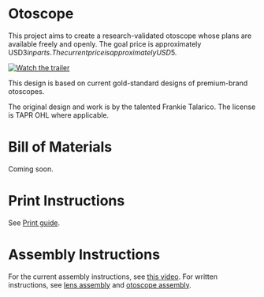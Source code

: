Otoscope
========
This project aims to create a research-validated otoscope whose plans are
available freely and openly. The goal price is approximately USD$3 in parts. The current price is approximately USD$5.

[![Watch the trailer](https://img.youtube.com/vi/aX0nkcNqGiI/maxresdefault.jpg)](https://youtu.be/aX0nkcNqGiI)

This design is based on current gold-standard designs of premium-brand
otoscopes.

The original design and work is by the talented Frankie Talarico. The license
is TAPR OHL where applicable.


Bill of Materials
=================
Coming soon.


Print Instructions
==================
See [Print guide](docs/PRINT_GUIDE.md).


Assembly Instructions
=====================
For the current assembly instructions, see [this video](https://youtu.be/9h2voI1ipZM). For written instructions, see [lens assembly](docs/LENS_ASSEMBLY.md) and [otoscope assembly](docs/ASSEMBLY.md).
